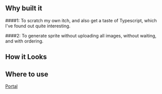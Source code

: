 ## Why built it

####1: To scratch my own itch, and also get a taste of Typescript, which I've found out quite interesting.

####2: To generate sprite without uploading all images, without waiting, and with ordering.


## How it Looks



## Where to use

[Portal](https://silentmaker.github.io/sprite-generator/build/index.html)
